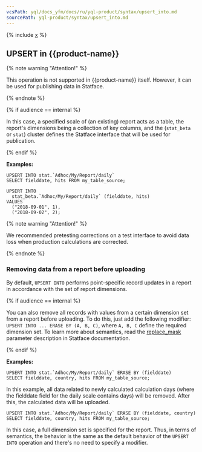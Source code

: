 ```yaml
---
vcsPath: yql/docs_yfm/docs/ru/yql-product/syntax/upsert_into.md
sourcePath: yql-product/syntax/upsert_into.md
---
```

{% include [x](_includes/upsert_into.md) %}


## UPSERT in {{product-name}}

{% note warning "Attention!" %}

This operation is not supported in {{product-name}} itself. However, it can be used for publishing data in Statface.

{% endnote %}

{% if audience == internal %}

In this case, a specified scale of (an existing) report acts as a table, the report's dimensions being a collection of key columns, and the (`stat_beta` or `stat`) cluster defines the Statface interface that will be used for publication.

{% endif %}

**Examples:**

```yql
UPSERT INTO stat.`Adhoc/My/Report/daily`
SELECT fielddate, hits FROM my_table_source;
```

```yql
UPSERT INTO
  stat_beta.`Adhoc/My/Report/daily` (fielddate, hits)
VALUES
  ("2018-09-01", 1),
  ("2018-09-02", 2);
```

{% note warning "Attention!" %}

We recommended pretesting corrections on a test interface to avoid data loss when production calculations are corrected.

{% endnote %}

### Removing data from a report before uploading

By default, `UPSERT INTO` performs point-specific record updates in a report in accordance with the set of report dimensions.

{% if audience == internal %}

You can also remove all records with values from a certain dimension set from a report before uploading. To do this, just add the following modifier: `UPSERT INTO ... ERASE BY (A, B, C)`, where `A, B, C` define the required dimension set.
To learn more about semantics, read the [replace_mask](https://wiki.yandex-team.ru/statbox/statface/externalreports/#replacemask) parameter description in Statface documentation.

{% endif %}


**Examples:**
```yql
UPSERT INTO stat.`Adhoc/My/Report/daily` ERASE BY (fielddate)
SELECT fielddate, country, hits FROM my_table_source;
```

In this example, all data related to newly calculated calculation days (where the fielddate field for the daily scale contains days) will be removed. After this, the calculated data will be uploaded.

```yql
UPSERT INTO stat.`Adhoc/My/Report/daily` ERASE BY (fielddate, country)
SELECT fielddate, country, hits FROM my_table_source;
```

In this case, a full dimension set is specified for the report. Thus, in terms of semantics, the behavior is the same as the default behavior of the `UPSERT INTO` operation and there's no need to specify a modifier.
